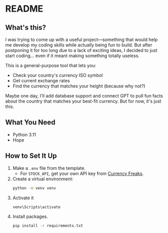 # README

## What's this?
I was trying to come up with a useful project—something that would help me develop my coding skills while actually being fun to build. But after postponing it for too long due to a lack of exciting ideas, I decided to just start coding... even if it meant making something totally useless.

This is a general-purpose tool that lets you:

- Check your country's currency ISO symbol
- Get current exchange rates  
- Find the currency that matches your height (because why not?)  

Maybe one day, I'll add database support and connect GPT to pull fun facts about the country that matches your best-fit currency. But for now, it's just this.  

## What You Need
- Python 3.11  
- Hope  

## How to Set It Up
1. Make a `.env` file from the template.  
   - For `STOCK_API`, get your own API key from [Currency Freaks](https://currencyfreaks.com/).  
2. Create a virtual environment:  
   ```bash
   python -m venv venv
   ```
3. Activate it
    ```bash
    venv\Scripts\activate
   ```
4. Install packages.
    ```bash
   pip install -r requirements.txt
    ``` 
